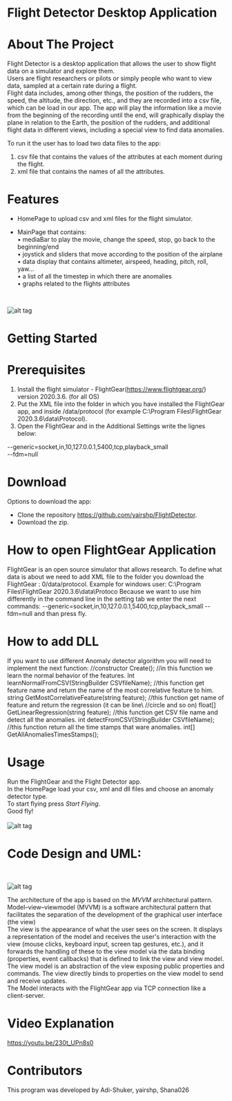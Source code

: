 # Flight Detector Desktop Application

# About The Project

Flight Detector is a desktop application that allows the user to show flight data on a simulator and explore them.<br>
Users are flight researchers or pilots or simply people who want to view data, sampled at a certain rate during a flight.<br>
Flight data includes, among other things, the position of the rudders, the speed, the altitude, the direction, etc., and they are recorded into a csv file, which can be load
in our app. The app will play the information like a movie from the beginning of the recording until the end, will graphically display
the plane in relation to the Earth, the position of the rudders, and additional flight data in different views, including a special view to find data anomalies.<br>

To run it the user has to load two data files to the app: 
1) csv file that contains the values of the attributes at each moment during the flight.
2) xml file that contains the names of all the attributes.


# Features

* HomePage to upload csv and xml files for the flight simulator.
* MainPage that contains:<br>
 • mediaBar to play the movie, change the speed, stop, go back to the beginning/end<br>
 • joystick and sliders that move according to the position of the airplane<br>
 • data display that contains altimeter, airspeed, heading, pitch, roll, yaw... <br>
 • a list of all the timestep in which there are anomalies<br>
 • graphs related to the flights attributes<br>

   <br>
 ![alt tag](https://user-images.githubusercontent.com/81378726/114765868-5c927e80-9d6e-11eb-8d67-b622cb773e00.jpg)
   <br>

# Getting Started

# Prerequisites

1) Install the flight simulator - FlightGear(https://www.flightgear.org/) version 2020.3.6. (for all OS)
2) Put the XML file into the folder in which you have installed the FlightGear app, and inside /data/protocol (for example C:\Program Files\FlightGear 2020.3.6\data\Protocol).
3) Open the FlightGear and in the Additional Settings write the lignes below: <br>

--generic=socket,in,10,127.0.0.1,5400,tcp,playback_small <br>
--fdm=null <br>


# Download

Options to download the app: 
- Clone the repository https://github.com/yairshp/FlightDetector.
- Download the zip.

# How to open FlightGear Application
FlightGear is an open source simulator that allows research.
To define what data is about we need to add XML file to the folder you download the FlightGear : 0/data/protocol. 
Example for windows user: C:\Program Files\FlightGear 2020.3.6\data\Protoco
Because we want to use him differently in the command line in the setting tab  we enter the next commands:
--generic=socket,in,10,127.0.0.1,5400,tcp,playback_small
 --fdm=null
and than press fly.

# How to add DLL 
If you want to use different Anomaly detector algorithm you will need to implement the next function:
//constructor
Create();
//in this function we learn the normal behavior of the features.
Int learnNormalFromCSV(StringBuilder CSVfileName);
//this function get feature name and return the name of the most correlative feature to him.
string GetMostCorrelativeFeature(string feature);
//this function get name of feature and return the regression (it can be line\ //circle and so on)
float[] GetLinearRegression(string feature);
//this function get CSV file name and detect all the anomalies.
int detectFromCSV(StringBuilder CSVfileName);
//this function return all the time stamps that ware anomalies.
int[] GetAllAnomaliesTimesStamps();

# Usage
Run the FlightGear and the Flight Detector app. <br>
In the HomePage load your csv, xml and dll files and choose an anomaly detector type. <br>
To start flying  press *Start Flying*.<br>
Good fly! <br>
<br>
 ![alt tag](https://user-images.githubusercontent.com/81378726/114764020-2227e200-9d6c-11eb-8b38-6225a6a9d2a0.jpg)
<br>

# Code Design and UML:
<br>


 ![alt tag](https://user-images.githubusercontent.com/81378726/114763777-dbd28300-9d6b-11eb-87f0-c4912a7c43ba.PNG)
<br>

The architecture of the app is based on the *MVVM* architectural pattern. <br>
Model–view–viewmodel (MVVM) is a software architectural pattern that facilitates the separation of the development of the graphical user interface (the view)<br>
The view is the appearance of what the user sees on the screen. It displays a representation of the model and receives the user's interaction with the view (mouse clicks,
keyboard input, screen tap gestures, etc.), and it forwards the handling of these to the view model via the data binding (properties, event callbacks) that is defined to link the view and view model.<br>
The view model is an abstraction of the view exposing public properties and commands. The view directly binds to properties on the view model to send and receive updates. <br>
The Model interacts with the FlightGear app via TCP connection like a client-server.

# Video Explanation 

https://youtu.be/230t_UPn8s0

# Contributors
This program was developed by Adi-Shuker, yairshp, Shana026
